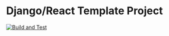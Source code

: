 # Django/React Template Project
[![Build and Test](https://github.com/emranbm/django-react-template/actions/workflows/build-and-test.yml/badge.svg)](https://github.com/emranbm/django-react-template/actions/workflows/build-and-test.yml)  
